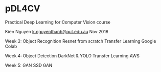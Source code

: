 # pDL4CV
Practical Deep Learning for Computer Vision course

Kien Nguyen
k.nguyenthanh@qut.edu.au
Nov 2018

Week 3: Object Recognition
      Resnet from scratch
      Transfer Learning
      Google Colab

Week 4: Object Detection
      DarkNet & YOLO
      Transfer Learning
      AWS

Week 5: GAN 
      SSD
      GAN

